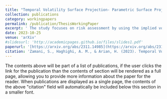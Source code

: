 ```yaml
---
title: "Temporal Volatility Surface Projection- Parametric Surface Projection Method for Derivatives Portfolio Risk Management"
collection: publications
category: workingpapers
permalink: /publication/ThesisWorkingPaper
excerpt: ' The study focuses on risk assessment by using the implied volatility surface, rather than a single volatility estimate.'
date: 2023-10-25
venue: 'arXiv'
#slidesurl: 'http://academicpages.github.io/files/slides1.pdf'
paperurl: '[https://arxiv.org/abs/2311.14985](https://arxiv.org/abs/2311.14985)'
citation: 'Zamani, S., Haghighi, A. M., & Arian, H. (2023). Temporal Volatility Surface Projection: Parametric Surface Projection Method for Derivatives Portfolio Risk Management. arXiv preprint arXiv:2311.14985.'
---
```


The contents above will be part of a list of publications, if the user clicks the link for the publication than the contents of section will be rendered as a full page, allowing you to provide more information about the paper for the reader. When publications are displayed as a single page, the contents of the above "citation" field will automatically be included below this section in a smaller font.

